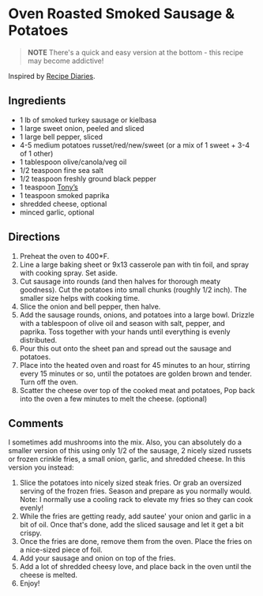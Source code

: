 # Oven Roasted Smoked Sausage & Potatoes

> **NOTE** There's a quick and easy version at the bottom - this recipe may become addictive!

Inspired by [Recipe Diaries](https://www.recipe-diaries.com/oven-roasted-smoked-sausage-and-potatoes/).

## Ingredients

- 1 lb of smoked turkey sausage or kielbasa
- 1 large sweet onion, peeled and sliced
- 1 large bell pepper, sliced
- 4-5 medium potatoes russet/red/new/sweet (or a mix of 1 sweet + 3-4 of 1 other)
- 1 tablespoon olive/canola/veg oil
- 1/2 teaspoon fine sea salt
- 1/2 teaspoon freshly ground black pepper
- 1 teaspoon [Tony’s](https://www.walmart.com/ip/Tony-Chachere-s-Creole-Original-Seasoning-17-Oz/10313896)
- 1 teaspoon smoked paprika
- shredded cheese, optional
- minced garlic, optional

## Directions

1. Preheat the oven to 400*F.
1. Line a large baking sheet or 9x13 casserole pan with tin foil, and spray with cooking spray. Set aside.
1. Cut sausage into rounds (and then halves for thorough meaty goodness). Cut the potatoes into small chunks (roughly 1/2 inch). The smaller size helps with cooking time.
1. Slice the onion and bell pepper, then halve.
1. Add the sausage rounds, onions, and potatoes into a large bowl. Drizzle with a tablespoon of olive oil and season with salt, pepper, and paprika. Toss together with your hands until everything is evenly distributed.
1. Pour this out onto the sheet pan and spread out the sausage and potatoes.
1. Place into the heated oven and roast for 45 minutes to an hour, stirring every 15 minutes or so, until the potatoes are golden brown and tender. Turn off the oven.
1. Scatter the cheese over top of the cooked meat and potatoes, Pop back into the oven a few minutes to melt the cheese. (optional)

## Comments

I sometimes add mushrooms into the mix. Also, you can absolutely do a smaller version of this using only 1/2 of the sausage, 2 nicely sized russets or frozen crinkle fries, a small onion, garlic, and shredded cheese. In this version you instead:

1. Slice the potatoes into nicely sized steak fries. Or grab an oversized serving of the frozen fries. Season and prepare as you normally would. Note: I normally use a cooling rack to elevate my fries so they can cook evenly!
1. While the fries are getting ready, add sautee' your onion and garlic in a bit of oil. Once that's done, add the sliced sausage and let it get a bit crispy.
1. Once the fries are done, remove them from the oven. Place the fries on a nice-sized piece of foil.
1. Add your sausage and onion on top of the fries.
1. Add a lot of shredded cheesy love, and place back in the oven until the cheese is melted.
1. Enjoy!
